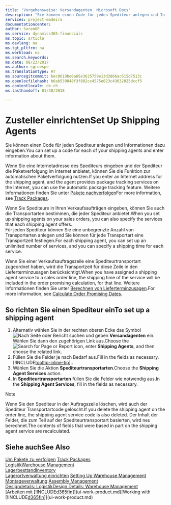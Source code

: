 ```yaml
---
title: 'Vorgehensweise: Versandagenten  Microsoft Docs'
description: "Sie können einen Code für jeden Spediteur anlegen und Informationen dazu eingeben."
services: project-madeira
documentationcenter: 
author: SorenGP
ms.service: dynamics365-financials
ms.topic: article
ms.devlang: na
ms.tgt_pltfrm: na
ms.workload: na
ms.search.keywords: 
ms.date: 08/23/2017
ms.author: sgroespe
ms.translationtype: HT
ms.sourcegitcommit: bec0619be0a65e3625759e13d2866ac615d7513c
ms.openlocfilehash: b6ab539048f3f802cc4575e023c43632025dccf5
ms.contentlocale: de-ch
ms.lasthandoff: 01/30/2018

---
```

# <a name="set-up-shipping-agents"></a><span data-ttu-id="3403d-103">Zusteller einrichten</span><span class="sxs-lookup"><span data-stu-id="3403d-103">Set Up Shipping Agents</span></span>
<span data-ttu-id="3403d-104">Sie können einen Code für jeden Spediteur anlegen und Informationen dazu eingeben.</span><span class="sxs-lookup"><span data-stu-id="3403d-104">You can set up a code for each of your shipping agents and enter information about them.</span></span>  

<span data-ttu-id="3403d-105">Wenn Sie eine Internetadresse des Spediteurs eingeben und der Spediteur die Paketverfolgung im Internet anbietet, können Sie die Funktion zur automatischen Paketverfolgung nutzen.</span><span class="sxs-lookup"><span data-stu-id="3403d-105">If you enter an Internet address for the shipping agent, and the agent provides package tracking services on the Internet, you can use the automatic package tracking feature.</span></span> <span data-ttu-id="3403d-106">Weitere Informationen finden Sie unter [Pakete nachverfolgen](sales-how-track-packages.md)</span><span class="sxs-lookup"><span data-stu-id="3403d-106">For more information, see [Track Packages](sales-how-track-packages.md).</span></span>

<span data-ttu-id="3403d-107">Wenn Sie Spediteure in Ihren Verkaufsaufträgen eingeben, können Sie auch die Transportarten bestimmen, die jeder Spediteur anbietet.</span><span class="sxs-lookup"><span data-stu-id="3403d-107">When you set up shipping agents on your sales orders, you can also specify the services that each shipping agent offers.</span></span>  
<span data-ttu-id="3403d-108">Für jeden Spediteur können Sie eine unbegrenzte Anzahl von Transportarten anlegen und Sie können für jede Transportart eine Transportzeit festlegen.</span><span class="sxs-lookup"><span data-stu-id="3403d-108">For each shipping agent, you can set up an unlimited number of services, and you can specify a shipping time for each service.</span></span>  

<span data-ttu-id="3403d-109">Wenn Sie einer Verkaufsauftragszeile eine Spediteurtransportart zugeordnet haben, wird die Transportzeit für diese Zeile in den Lieferterminzusagen berücksichtigt.</span><span class="sxs-lookup"><span data-stu-id="3403d-109">When you have assigned a shipping agent service to a sales order line, the shipping time of the service will be included in the order promising calculation, for that line.</span></span> <span data-ttu-id="3403d-110">Weitere Informationen finden Sie unter [Berechnen von Lieferterminzusagen](sales-how-to-calculate-order-promising-dates.md).</span><span class="sxs-lookup"><span data-stu-id="3403d-110">For more information, see [Calculate Order Promising Dates](sales-how-to-calculate-order-promising-dates.md).</span></span>

## <a name="to-set-up-a-shipping-agent"></a><span data-ttu-id="3403d-111">So richten Sie einen Spediteur ein</span><span class="sxs-lookup"><span data-stu-id="3403d-111">To set up a shipping agent</span></span>  
1.  <span data-ttu-id="3403d-112">Alternativ wählen Sie in der rechten oberen Ecke das Symbol ![Nach Seite oder Bericht suchen](media/ui-search/search_small.png "Nach Seite oder Bericht suchen") und geben **Versandagenten** ein. Wählen Sie dann den zugehörigen Link aus.</span><span class="sxs-lookup"><span data-stu-id="3403d-112">Choose the ![Search for Page or Report](media/ui-search/search_small.png "Search for Page or Report icon") icon, enter **Shipping Agents**, and then choose the related link.</span></span>  
2.  <span data-ttu-id="3403d-113">Füllen Sie die Felder je nach Bedarf aus.</span><span class="sxs-lookup"><span data-stu-id="3403d-113">Fill in the fields as necessary.</span></span> [!INCLUDE[tooltip-inline-tip](includes/tooltip-inline-tip_md.md)]<span data-ttu-id="3403d-114">.</span><span class="sxs-lookup"><span data-stu-id="3403d-114">.</span></span>  
3.  <span data-ttu-id="3403d-115">Wählen Sie die Aktion **Spediteurtransportarten**.</span><span class="sxs-lookup"><span data-stu-id="3403d-115">Choose the **Shipping Agent Services** action.</span></span>
4. <span data-ttu-id="3403d-116">In **Spediteurtransportarten** füllen Sie die Felder wie notwendig aus.</span><span class="sxs-lookup"><span data-stu-id="3403d-116">In the **Shipping Agent Services**, fill in the fields as necessary.</span></span>

> [!NOTE]  
>  <span data-ttu-id="3403d-117">Wenn Sie den Spediteur in der Auftragszeile löschen, wird auch der Spediteur Transportartcode gelöscht.</span><span class="sxs-lookup"><span data-stu-id="3403d-117">If you delete the shipping agent on the order line, the shipping agent service code is also deleted.</span></span> <span data-ttu-id="3403d-118">Der Inhalt der Felder, die zum Teil auf der Spediteurtransportart basierten, wird neu berechnet.</span><span class="sxs-lookup"><span data-stu-id="3403d-118">The contents of fields that were based in part on the shipping agent service are recalculated.</span></span>  

## <a name="see-also"></a><span data-ttu-id="3403d-119">Siehe auch</span><span class="sxs-lookup"><span data-stu-id="3403d-119">See Also</span></span>
<span data-ttu-id="3403d-120">[Um Pakete zu verfolgen](sales-how-track-packages.md)  </span><span class="sxs-lookup"><span data-stu-id="3403d-120">[Track Packages](sales-how-track-packages.md)  </span></span>  
[<span data-ttu-id="3403d-121">Logistik</span><span class="sxs-lookup"><span data-stu-id="3403d-121">Warehouse Management</span></span>](warehouse-manage-warehouse.md)  
[<span data-ttu-id="3403d-122">Lagerbesttand</span><span class="sxs-lookup"><span data-stu-id="3403d-122">Inventory</span></span>](inventory-manage-inventory.md)  
<span data-ttu-id="3403d-123">[Lagerortverwaltung einrichten](warehouse-setup-warehouse.md)   </span><span class="sxs-lookup"><span data-stu-id="3403d-123">[Setting Up Warehouse Management](warehouse-setup-warehouse.md)   </span></span>  
<span data-ttu-id="3403d-124">[Montageverwaltung](assembly-assemble-items.md)  </span><span class="sxs-lookup"><span data-stu-id="3403d-124">[Assembly Management](assembly-assemble-items.md)  </span></span>  
[<span data-ttu-id="3403d-125">Designdetails: Logistik</span><span class="sxs-lookup"><span data-stu-id="3403d-125">Design Details: Warehouse Management</span></span>](design-details-warehouse-management.md)  
<span data-ttu-id="3403d-126">[Arbeiten mit [!INCLUDE[d365fin](includes/d365fin_md.md)]](ui-work-product.md)</span><span class="sxs-lookup"><span data-stu-id="3403d-126">[Working with [!INCLUDE[d365fin](includes/d365fin_md.md)]](ui-work-product.md)</span></span>  

